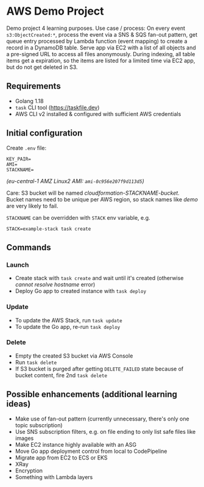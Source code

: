 # AWS Demo Project
Demo project 4 learning purposes. Use case / process: On every event `s3:ObjectCreated:*`, process the event via a SNS & SQS fan-out pattern, get queue entry processed by Lambda function (event mapping) to create a record in a DynamoDB table. Serve app via EC2 with a list of all objects and a pre-signed URL to access all files anonymously. During indexing, all table items get a expiration, so the items are listed for a limited time via EC2 app, but do not get deleted in S3.

## Requirements
- Golang 1.18
- `task` CLI tool (https://taskfile.dev)
- AWS CLI v2 installed & configured with sufficient AWS credentials

## Initial configuration
Create `.env` file:
```
KEY_PAIR=
AMI=
STACKNAME=
```
_(eu-central-1 AMZ Linux2 AMI: `ami-0c956e207f9d113d5`)_

Care: S3 bucket will be named _cloudformation-STACKNAME-bucket_. Bucket names need to be unique per AWS region, so stack names like _demo_ are very likely to fail.

`STACKNAME` can be overridden with `STACK` env variable, e.g.
```
STACK=example-stack task create
```

## Commands

### Launch
- Create stack with `task create` and wait until it's created (otherwise _cannot resolve hostname_ error)
- Deploy Go app to created instance with `task deploy`

### Update
- To update the AWS Stack, run `task update`
- To update the Go app, re-run `task deploy`

### Delete
- Empty the created S3 bucket via AWS Console
- Run `task delete`
- If S3 bucket is purged after getting `DELETE_FAILED` state because of bucket content, fire 2nd `task delete`

## Possible enhancements (additional learning ideas)
- Make use of fan-out pattern (currently unnecessary, there's only one topic subscription)
- Use SNS subscription filters, e.g. on file ending to only list safe files like images
- Make EC2 instance highly available with an ASG
- Move Go app deployment control from local to CodePipeline
- Migrate app from EC2 to ECS or EKS
- XRay
- Encryption
- Something with Lambda layers

